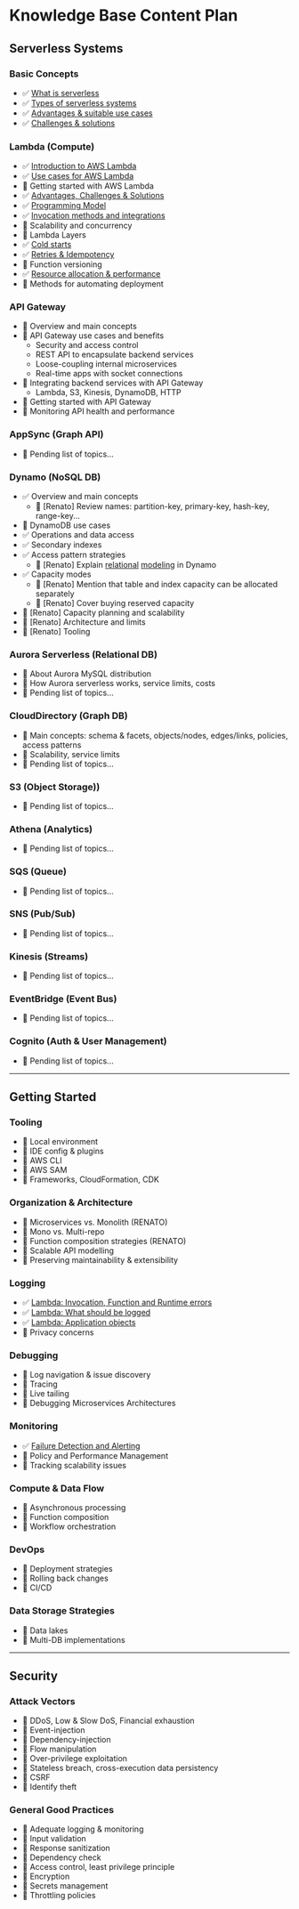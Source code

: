 # Knowledge Base Content Plan

## Serverless Systems

### Basic Concepts
* :white_check_mark: [What is serverless](https://dashbird.io/knowledge-base/basic-concepts/what-is-serverless/)
* :white_check_mark: [Types of serverless systems](https://dashbird.io/knowledge-base/basic-concepts/types-of-serverless-systems/)
* :white_check_mark: [Advantages & suitable use cases](https://dashbird.io/knowledge-base/basic-concepts/serverless-advantages-and-use-cases/)
* :white_check_mark: [Challenges & solutions](https://dashbird.io/knowledge-base/basic-concepts/serverless-advantages-and-use-cases/)

### Lambda (Compute)

* :white_check_mark: [Introduction to AWS Lambda](https://dashbird.io/knowledge-base/aws-lambda/introduction-to-aws-lambda/)
* :white_check_mark: [Use cases for AWS Lambda](https://dashbird.io/knowledge-base/aws-lambda/use-cases/)
* :black_square_button: Getting started with AWS Lambda
* :white_check_mark: [Advantages, Challenges & Solutions](https://dashbird.io/knowledge-base/aws-lambda/advantages-challenges-solutions/)
* :white_check_mark: [Programming Model](https://dashbird.io/knowledge-base/aws-lambda/programming-model/)
* :white_check_mark: [Invocation methods and integrations](https://dashbird.io/knowledge-base/aws-lambda/invocation-methods-and-integrations/)
* :black_square_button: Scalability and concurrency
* :black_square_button: Lambda Layers
* :white_check_mark: [Cold starts](https://dashbird.io/knowledge-base/aws-lambda/cold-starts/)
* :white_check_mark: [Retries & Idempotency](https://dashbird.io/knowledge-base/aws-lambda/retries-and-idempotency/)
* :black_square_button: Function versioning
* :white_check_mark: [Resource allocation & performance](https://dashbird.io/knowledge-base/aws-lambda/resource-allocation-and-performance/)
* :black_square_button: Methods for automating deployment

### API Gateway

* :black_square_button: Overview and main concepts
* :black_square_button: API Gateway use cases and benefits
    * Security and access control
    * REST API to encapsulate backend services
    * Loose-coupling internal microservices
    * Real-time apps with socket connections
* :black_square_button: Integrating backend services with API Gateway
    * Lambda, S3, Kinesis, DynamoDB, HTTP
* :black_square_button: Getting started with API Gateway
* :black_square_button: Monitoring API health and performance

### AppSync (Graph API)

* :black_square_button: Pending list of topics...

### Dynamo (NoSQL DB)

* :white_check_mark: Overview and main concepts
    * :black_square_button: [Renato] Review names: partition-key, primary-key, hash-key, range-key...
* :black_square_button: DynamoDB use cases
* :white_check_mark: Operations and data access
* :white_check_mark: Secondary indexes
* :white_check_mark: Access pattern strategies
    * :black_square_button: [Renato] Explain [relational](https://www.alexdebrie.com/posts/dynamodb-patterns-serverless/) [modeling](https://docs.aws.amazon.com/amazondynamodb/latest/developerguide/bp-adjacency-graphs.html) in Dynamo
* :white_check_mark: Capacity modes
    * :black_square_button: [Renato] Mention that table and index capacity can be allocated separately
    * :black_square_button: [Renato] Cover buying reserved capacity
* :black_square_button: [Renato] Capacity planning and scalability
* :black_square_button: [Renato] Architecture and limits
* :black_square_button: [Renato] Tooling

### Aurora Serverless (Relational DB)

* :black_square_button: About Aurora MySQL distribution
* :black_square_button: How Aurora serverless works, service limits, costs
* :black_square_button: Pending list of topics...

### CloudDirectory (Graph DB)

* :black_square_button: Main concepts: schema & facets, objects/nodes, edges/links, policies, access patterns
* :black_square_button: Scalability, service limits
* :black_square_button: Pending list of topics...

### S3 (Object Storage))

* :black_square_button: Pending list of topics...

### Athena (Analytics)

* :black_square_button: Pending list of topics...

### SQS (Queue)

* :black_square_button: Pending list of topics...

### SNS (Pub/Sub)

* :black_square_button: Pending list of topics...

### Kinesis (Streams)

* :black_square_button: Pending list of topics...

### EventBridge (Event Bus)

* :black_square_button: Pending list of topics...

### Cognito (Auth & User Management)

* :black_square_button: Pending list of topics...

---

## Getting Started

### Tooling

* :black_square_button: Local environment
* :black_square_button: IDE config & plugins
* :black_square_button: AWS CLI
* :black_square_button: AWS SAM
* :black_square_button: Frameworks, CloudFormation, CDK
    
### Organization & Architecture

* :black_square_button: Microservices vs. Monolith (RENATO)
* :black_square_button: Mono vs. Multi-repo
* :black_square_button: Function composition strategies (RENATO)
* :black_square_button: Scalable API modelling
* :black_square_button: Preserving maintainability & extensibility

### Logging

* :white_check_mark: [Lambda: Invocation, Function and Runtime errors](https://dashbird.io/knowledge-base/logging/lambda-invocation-function-and-runtime-errors/)
* :white_check_mark: [Lambda: What should be logged](https://dashbird.io/knowledge-base/logging/lambda-what-should-be-logged/)
* :white_check_mark: [Lambda: Application objects](https://dashbird.io/knowledge-base/logging/lambda-application-objects/)
* :black_square_button: Privacy concerns

### Debugging

* :black_square_button: Log navigation & issue discovery
* :black_square_button: Tracing
* :black_square_button: Live tailing
* :black_square_button: Debugging Microservices Architectures

### Monitoring

* :white_check_mark: [Failure Detection and Alerting](https://dashbird.io/knowledge-base/monitoring/failure-detection-and-alerting/)
* :black_square_button: Policy and Performance Management
* :black_square_button: Tracking scalability issues

### Compute & Data Flow

* :black_square_button: Asynchronous processing
* :black_square_button: Function composition
* :black_square_button: Workflow orchestration

### DevOps

* :black_square_button: Deployment strategies
* :black_square_button: Rolling back changes
* :black_square_button: CI/CD

### Data Storage Strategies

* :black_square_button: Data lakes
* :black_square_button: Multi-DB implementations

---

## Security

### Attack Vectors

* :black_square_button: DDoS, Low & Slow DoS, Financial exhaustion
* :black_square_button: Event-injection
* :black_square_button: Dependency-injection
* :black_square_button: Flow manipulation
* :black_square_button: Over-privilege exploitation
* :black_square_button: Stateless breach, cross-execution data persistency
* :black_square_button: CSRF
* :black_square_button: Identify theft

### General Good Practices

* :black_square_button: Adequate logging & monitoring
* :black_square_button: Input validation
* :black_square_button: Response sanitization
* :black_square_button: Dependency check
* :black_square_button: Access control, least privilege principle
* :black_square_button: Encryption
* :black_square_button: Secrets management
* :black_square_button: Throttling policies
